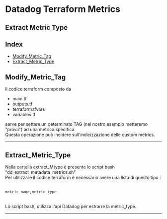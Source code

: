 # Datadog Terraform Metrics
## Extract Metric Type

## Index
* [Modify_Metric_Tag](#modifytags)
* [Extract_Metric_Type](#extractmetrictype)

## Modify_Metric_Tag

Il codice terraform composto da 

- main.tf
- outputs.tf 
- terraform.tfvars
- variables.tf

serve per settare un determinato TAG (nel nostro esempio metteremo "prova") ad una metrica specifica.<br>
Questa operazione può incidere sull'indicizzazione delle custom metrics.
<br>

----

## Extract_Metric_Type

Nella cartella extract_Mtype è presente lo script bash "dd_extract_metadata_metrics.sh"<br>
Per utilizzare il codice terraform è necessario avere una lista di questo tipo : <br><br>
```
metric_name,metric_type
```
<br>
Lo script bash, utilizza l'api Datadog per estrarre la metric_type.

----
